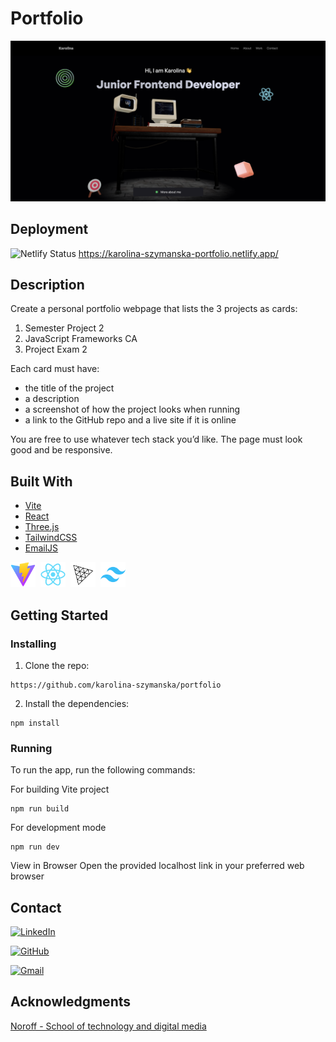 # Portfolio

![Screenshot](./public/assets/portfolio.png)

## Deployment

![Netlify Status](https://api.netlify.com/api/v1/badges/106c67e0-795d-465a-aebf-f8c2cd6ffd64/deploy-status) https://karolina-szymanska-portfolio.netlify.app/

## Description

Create a personal portfolio webpage that lists the 3 projects as cards:

1. Semester Project 2
2. JavaScript Frameworks CA
3. Project Exam 2

Each card must have:

- the title of the project
- a description
- a screenshot of how the project looks when running
- a link to the GitHub repo and a live site if it is online

You are free to use whatever tech stack you’d like.
The page must look good and be responsive.

## Built With

- [Vite](https://vitejs.dev/)
- [React](https://react.dev/)
- [Three.js](https://threejs.org/)
- [TailwindCSS](https://tailwindcss.com/)
- [EmailJS](https://www.emailjs.com/)

<div>
  <img src="https://github.com/devicons/devicon/blob/master/icons/vitejs/vitejs-original.svg" title="Vite" alt="Vite" width="40" height="40"/>&nbsp;
  <img src="https://github.com/devicons/devicon/blob/master/icons/react/react-original.svg" title="React" alt="React" width="40" height="40"/>&nbsp;
  <img src="https://github.com/devicons/devicon/blob/master/icons/threejs/threejs-original.svg" title="Three JS" alt="Three JS" width="40" height="40"/>&nbsp;
  <img src="https://github.com/devicons/devicon/blob/master/icons/tailwindcss/tailwindcss-original.svg" title="Tailwind CSS" alt="Tailwind CSS" width="40" height="40"/>&nbsp;
</div>

## Getting Started

### Installing

1. Clone the repo:

```
https://github.com/karolina-szymanska/portfolio
```

2. Install the dependencies:

```
npm install
```

### Running

To run the app, run the following commands:

For building Vite project

```
npm run build
```

For development mode

```
npm run dev
```

View in Browser
Open the provided localhost link in your preferred web browser

## Contact

[![LinkedIn](https://img.shields.io/badge/LinkedIn-0077B5?style=for-the-badge&logo=linkedin&logoColor=white)](https://www.linkedin.com/in/karolina-szyma%C5%84ska-64b36089/)

[![GitHub](https://img.shields.io/badge/GitHub-100000?style=for-the-badge&logo=github&logoColor=white)](https://github.com/karolina-szymanska)

[![Gmail](https://img.shields.io/badge/Gmail-D14836?style=for-the-badge&logo=gmail&logoColor=white)](mailto:karolinaszymanska899@gmail.com)

## Acknowledgments

[Noroff - School of technology and digital media](https://www.noroff.no/)

